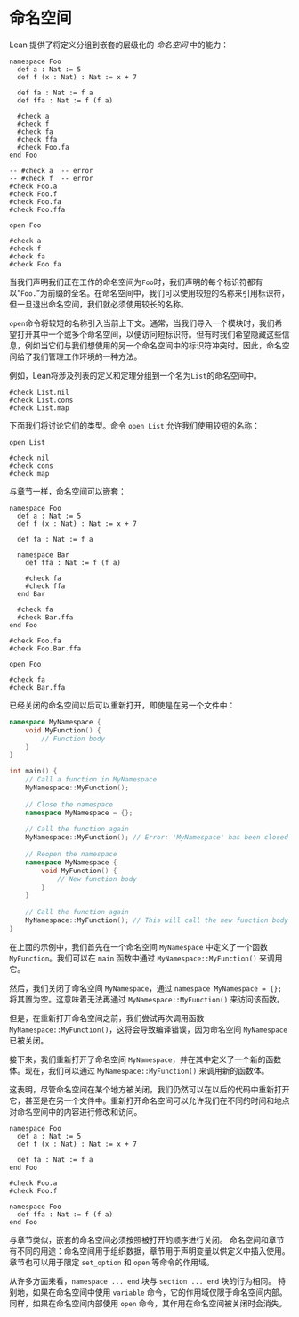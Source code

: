 # 命名空间

Lean 提供了将定义分组到嵌套的层级化的 *命名空间* 中的能力：

```lean
namespace Foo
  def a : Nat := 5
  def f (x : Nat) : Nat := x + 7

  def fa : Nat := f a
  def ffa : Nat := f (f a)

  #check a
  #check f
  #check fa
  #check ffa
  #check Foo.fa
end Foo

-- #check a  -- error
-- #check f  -- error
#check Foo.a
#check Foo.f
#check Foo.fa
#check Foo.ffa

open Foo

#check a
#check f
#check fa
#check Foo.fa
```

当我们声明我们正在工作的命名空间为``Foo``时，我们声明的每个标识符都有以“``Foo.``”为前缀的全名。在命名空间中，我们可以使用较短的名称来引用标识符，但一旦退出命名空间，我们就必须使用较长的名称。

``open``命令将较短的名称引入当前上下文。通常，当我们导入一个模块时，我们希望打开其中一个或多个命名空间，以便访问短标识符。但有时我们希望隐藏这些信息，例如当它们与我们想使用的另一个命名空间中的标识符冲突时。因此，命名空间给了我们管理工作环境的一种方法。

例如，Lean将涉及列表的定义和定理分组到一个名为``List``的命名空间中。

```lean
#check List.nil
#check List.cons
#check List.map
```

下面我们将讨论它们的类型。命令 ``open List`` 允许我们使用较短的名称：

```lean
open List

#check nil
#check cons
#check map
```

与章节一样，命名空间可以嵌套：

```lean
namespace Foo
  def a : Nat := 5
  def f (x : Nat) : Nat := x + 7

  def fa : Nat := f a

  namespace Bar
    def ffa : Nat := f (f a)

    #check fa
    #check ffa
  end Bar

  #check fa
  #check Bar.ffa
end Foo

#check Foo.fa
#check Foo.Bar.ffa

open Foo

#check fa
#check Bar.ffa
```

已经关闭的命名空间以后可以重新打开，即使是在另一个文件中：

```cpp
namespace MyNamespace {
    void MyFunction() {
        // Function body
    }
}

int main() {
    // Call a function in MyNamespace
    MyNamespace::MyFunction();
    
    // Close the namespace
    namespace MyNamespace = {};
    
    // Call the function again
    MyNamespace::MyFunction(); // Error: 'MyNamespace' has been closed
    
    // Reopen the namespace
    namespace MyNamespace {
        void MyFunction() {
            // New function body
        }
    }
    
    // Call the function again
    MyNamespace::MyFunction(); // This will call the new function body
}
```

在上面的示例中，我们首先在一个命名空间 `MyNamespace` 中定义了一个函数 `MyFunction`。我们可以在 `main` 函数中通过 `MyNamespace::MyFunction()` 来调用它。

然后，我们关闭了命名空间 `MyNamespace`，通过 `namespace MyNamespace = {};` 将其置为空。这意味着无法再通过 `MyNamespace::MyFunction()` 来访问该函数。

但是，在重新打开命名空间之前，我们尝试再次调用函数 `MyNamespace::MyFunction()`，这将会导致编译错误，因为命名空间 `MyNamespace` 已被关闭。

接下来，我们重新打开了命名空间 `MyNamespace`，并在其中定义了一个新的函数体。现在，我们可以通过 `MyNamespace::MyFunction()` 来调用新的函数体。

这表明，尽管命名空间在某个地方被关闭，我们仍然可以在以后的代码中重新打开它，甚至是在另一个文件中。重新打开命名空间可以允许我们在不同的时间和地点对命名空间中的内容进行修改和访问。

```lean
namespace Foo
  def a : Nat := 5
  def f (x : Nat) : Nat := x + 7

  def fa : Nat := f a
end Foo

#check Foo.a
#check Foo.f

namespace Foo
  def ffa : Nat := f (f a)
end Foo
```

与章节类似，嵌套的命名空间必须按照被打开的顺序进行关闭。
命名空间和章节有不同的用途：命名空间用于组织数据，章节用于声明变量以供定义中插入使用。
章节也可以用于限定 ``set_option`` 和 ``open`` 等命令的作用域。

从许多方面来看，``namespace ... end`` 块与 ``section ... end`` 块的行为相同。
特别地，如果在命名空间中使用 ``variable`` 命令，它的作用域仅限于命名空间内部。
同样，如果在命名空间内部使用 ``open`` 命令，其作用在命名空间被关闭时会消失。